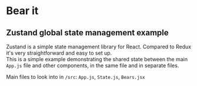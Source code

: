 # Bear it
## Zustand global state management example

Zustand is a simple state management library for React. Compared to Redux it's very straightforward and easy to set up.  
This is a simple example demonstrating the shared state between the main `App.js` file and other components, in the same file and in separate files.  
  
Main files to look into in `/src`: `App.js`, `State.js`, `Bears.jsx`

